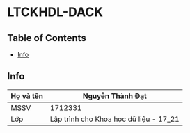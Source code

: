 # LTCKHDL-DACK

## Table of Contents

 - [Info](#info)

## Info

| Họ và tên | Nguyễn Thành Đạt                       |
|-----------|----------------------------------------|
| MSSV      | 1712331                                |
| Lớp       | Lập trình cho Khoa học dữ liệu - 17_21 |